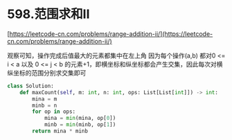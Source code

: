 # 598.范围求和II
[https://leetcode-cn.com/problems/range-addition-ii/](https://leetcode-cn.com/problems/range-addition-ii/)

观察可知，操作完成后值最大的元素都集中在左上角
因为每个操作(a,b) 都对0 <= i < a 以及 0 <= j < b 的元素+1，即横坐标和纵坐标都会产生交集，因此每次对横纵坐标的范围分别求交集即可

```python
class Solution:
    def maxCount(self, m: int, n: int, ops: List[List[int]]) -> int:
        mina = m
        minb = n
        for op in ops:
            mina = min(mina, op[0])
            minb = min(minb, op[1])
        return mina * minb
```